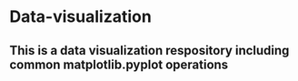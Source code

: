 # Data-visualization
## This is a data visualization respository including common matplotlib.pyplot operations
